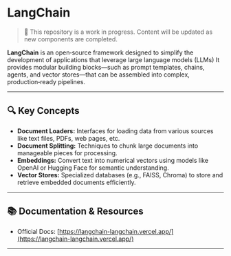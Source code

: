 # LangChain

> 🚧 This repository is a work in progress. Content will be updated as new components are completed.

**LangChain** is an open‑source framework designed to simplify the development of applications that leverage large language models (LLMs) It provides modular building blocks—such as prompt templates, chains, agents, and vector stores—that can be assembled into complex, production‑ready pipelines.

---

## 🔍 Key Concepts

* **Document Loaders:** Interfaces for loading data from various sources like text files, PDFs, web pages, etc.
* **Document Splitting:** Techniques to chunk large documents into manageable pieces for processing.
* **Embeddings:** Convert text into numerical vectors using models like OpenAI or Hugging Face for semantic understanding.
* **Vector Stores:** Specialized databases (e.g., FAISS, Chroma) to store and retrieve embedded documents efficiently.

---

## 📚 Documentation & Resources

* Official Docs: [https://langchain-langchain.vercel.app/](https://langchain-langchain.vercel.app/)

---

